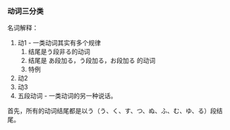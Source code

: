 ### 动词三分类

名词解释：
1. 动1 - 一类动词其实有多个规律
    1. 结尾是う段非る的动词
	2. 结尾是 あ段加る，う段加る，お段加る 的动词
	3. 特例
2. 动2
3. 动3
4. 五段动词 - 一类动词的另一种说话。


首先，所有的动词结尾都是以う（う、く、す、つ、ぬ、ふ、む、ゆ、る）段结尾。

